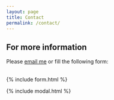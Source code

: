 ```yaml
---
layout: page
title: Contact
permalink: /contact/
---
```





## For more information

Please [email me](mailto:{{site.email}}) or fill the following form:

<br>
{% include form.html %}

{% include modal.html %}
